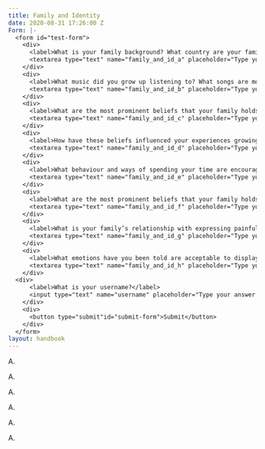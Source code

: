 ```yaml
---
title: Family and Identity
date: 2020-08-31 17:26:00 Z
Form: |-
  <form id="test-form">
    <div>
      <label>What is your family background? What country are your family from and what cultural beliefs and practices have influenced your personal development until now?</label>
      <textarea type="text" name="family_and_id_a" placeholder="Type your answer here"/></textarea>
    </div>
    <div>
      <label>What music did you grow up listening to? What songs are most memorable to you?</label>
      <textarea type="text" name="family_and_id_b" placeholder="Type your answer here"/></textarea>
    </div>
    <div>
      <label>What are the most prominent beliefs that your family holds towards your development? What is encouraged and prioritised?</label>
      <textarea type="text" name="family_and_id_c" placeholder="Type your answer here"/></textarea>
    </div>
    <div>
      <label>How have these beliefs influenced your experiences growing up?</label>
      <textarea type="text" name="family_and_id_d" placeholder="Type your answer here"/></textarea>
    </div>
    <div>
      <label>What behaviour and ways of spending your time are encouraged?</label>
      <textarea type="text" name="family_and_id_e" placeholder="Type your answer here"/></textarea>
    </div>
    <div>
      <label>What are the most prominent beliefs that your family holds towards your development? What is encouraged and prioritised?</label>
      <textarea type="text" name="family_and_id_f" placeholder="Type your answer here"/></textarea>
    </div>
    <div>
      <label>What is your family’s relationship with expressing painful emotions? How do your parents respond when you are struggling emotionally?</label>
      <textarea type="text" name="family_and_id_g" placeholder="Type your answer here"/></textarea>
    </div>
    <div>
      <label>What emotions have you been told are acceptable to display? Which emotions have you been discouraged from expressing in your family environment?</label>
      <textarea type="text" name="family_and_id_h" placeholder="Type your answer here"/></textarea>
    </div>
  <div>
      <label>What is your username?</label>
      <input type="text" name="username" placeholder="Type your answer here"/></input>
    </div>
    <div>
      <button type="submit"id="submit-form">Submit</button>
    </div>
  </form>
layout: handbook
---
```



A.

A.

A.

A.

A.

A.